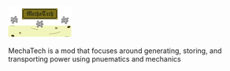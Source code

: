 ![Logo](http://raw.githubusercontent.com/Wargog/MechaTech/master/src/main/resources/assets/mechatech/logo.png)

MechaTech is a mod that focuses around generating, storing, and transporting power using pnuematics and mechanics